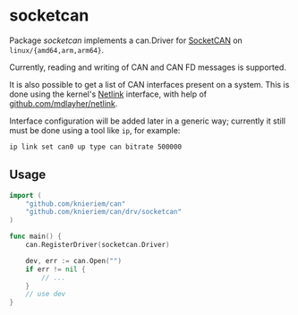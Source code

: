 # socketcan

Package *socketcan* implements a can.Driver for [SocketCAN] on `linux/{amd64,arm,arm64}`.

Currently, reading and writing of CAN and CAN FD messages is supported.

It is also possible to get a list of CAN interfaces present on a system. This is done
using the kernel's [Netlink] interface, with help of [github.com/mdlayher/netlink].

Interface configuration will be added later in a generic way;
currently it still must be done using a tool like `ip`,
for example:

```sh
ip link set can0 up type can bitrate 500000
```

## Usage

```Go
import (
	"github.com/knieriem/can"
	"github.com/knieriem/can/drv/socketcan"
)

func main() {
	can.RegisterDriver(socketcan.Driver)

	dev, err := can.Open("")
	if err != nil {
		// ...
	}
	// use dev
}
```

[SocketCAN]: https://docs.kernel.org/networking/can.html
[Netlink]: https://en.wikipedia.org/wiki/Netlink
[github.com/mdlayher/netlink]: https://github.com/mdlayher/netlink
